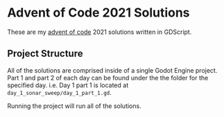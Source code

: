 # Advent of Code 2021 Solutions

These are my [advent of code](adventofcode.com) 2021 solutions written in
GDScript.


## Project Structure
All of the solutions are comprised inside of a single Godot Engine project.
Part 1 and part 2 of each day can be found under the the folder for the
specified day. i.e. Day 1 part 1 is located at
`day_1_sonar_sweep/day_1_part_1.gd`.

Running the project will run all of the solutions.
